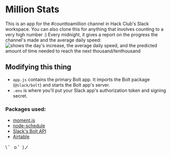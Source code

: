 # Million Stats

This is an app for the #counttoamillion channel in Hack Club's Slack workspace. You can also clone this for anything that involves counting to a very high number :)
Every midnight, it gives a report on the progress the channel's made and the average daily speed:
![shows the day's increase, the average daily speed, and the predicted amount of time needed to reach the next thousand/tenthousand](https://cdn.glitch.com/95c2faf1-779e-4e08-b219-8a122cdceefe%2Fbotdemo.png?v=1594948839444)

## Modifying this thing

- `app.js` contains the primary Bolt app. It imports the Bolt package (`@slack/bolt`) and starts the Bolt app's server.
- `.env` is where you'll put your Slack app's authorization token and signing secret.

### Packages used:
- [moment.js](https://momentjs.com/)
- [node-schedule](https://www.npmjs.com/package/node-schedule)
- [Slack's Bolt API](https://slack.dev/bolt-js/tutorial/getting-started)
- [Airtable](https://airtable.com/api)

\ ゜ o ゜)ノ
